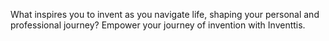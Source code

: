 What inspires you to invent as you navigate life, shaping your personal and professional journey? Empower your journey of invention with Inventtis.
